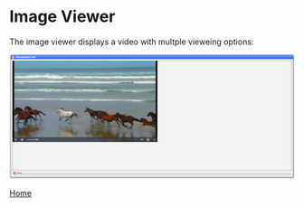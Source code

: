 # Image Viewer

The image viewer displays a video with multple vieweing options:

![image](images/Video1.png)

[Home](../README.md)
